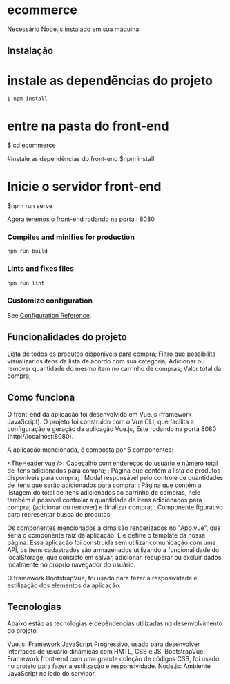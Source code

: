 # ecommerce

Necessário Node.js instalado em sua máquina.

## Instalação

# instale as dependẽncias do projeto

```
$ npm install
```

# entre na pasta do front-end

$ cd ecommerce

#instale as dependẽncias do front-end
$npm install

# Inicie o servidor front-end

$npm run serve

Agora teremos o front-end rodando na porta : 8080

### Compiles and minifies for production

```
npm run build
```

### Lints and fixes files

```
npm run lint
```

### Customize configuration

See [Configuration Reference](https://cli.vuejs.org/config/).

## Funcionalidades do projeto
Lista de todos os produtos disponíveis para compra;
Filtro que possibilita visualizar os itens da lista de acordo com sua categoria;
Adicionar ou remover quantidade do mesmo item no carrinho de compras;
Valor total da compra;

## Como funciona
O front-end da aplicação foi desenvolvido em Vue.js (framework JavaScript). O projeto foi construído com o Vue CLI, que facilita a configuração e geração da aplicação Vue.js, Este rodando na porta 8080 (http://localhost:8080).

A aplicação mencionada, é composta por 5 componentes:

<TheHeader.vue />: Cabeçalho com endereços do usuário e número total de itens adicionados para compra;
<ProductsList />: Página que contém a lista de produtos disponíveis para compra;
<ModalProduct />: Modal responsável pelo controle de quantidades de itens que serão adicionados para compra;
<Checkout/> : Página que contém a listagem do total de itens adicionados ao carrinho de compras, nele também é possível controlar a quantidade de itens adicionados para compra;  (adicionar ou remover) e finalizar compra;
<Busca/> : Componente figurativo para representar busca de produtos;

Os componentes mencionados a cima são renderizados no "App.vue", que seria o componente raiz da aplicação. Ele define o template da nossa página. Essa aplicação foi construída sem utilizar comunicação com uma API, os itens cadastrados são armazenados utilizando a funcionalidade do localStorage, que consiste em salvar, adicionar, recuperar ou excluir dados localmente no próprio navegador do usuário.

O framework BootstrapVue, foi usado para fazer a resposividade e estilização dos elementos da aplicação.

## Tecnologias
Abaixo estão as tecnologias e depêndencias utilizadas no desenvolvimento do projeto.

Vue.js: Framework JavaScript Progressivo, usado para desenvolver interfaces de usuário dinâmicas com HMTL, CSS e JS.
BootstrapVue: Framework front-end com uma grande coleção de códigos CSS, foi usado no projeto para fazer a estilização e responsividade.
Node.js: Ambiente JavaScript no lado do servidor.

